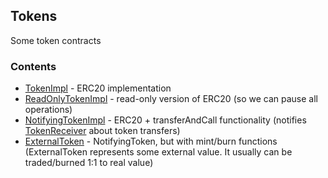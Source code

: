 ## Tokens

Some token contracts

### Contents

- [TokenImpl](contracts/standard/TokenImpl.sol) - ERC20 implementation
- [ReadOnlyTokenImpl](contracts/standard/ReadOnlyTokenImpl.sol) - read-only version of ERC20 (so we can pause all operations)
- [NotifyingTokenImpl](contracts/standard/NotifyingTokenImpl.sol) - ERC20 + transferAndCall functionality (notifies [TokenReceiver](contracts/standard/TokenReceiver.sol) about token transfers)
- [ExternalToken](contracts/external/ExternalToken.sol) - NotifyingToken, but with mint/burn functions (ExternalToken represents some external value. It usually can be traded/burned 1:1 to real value)
